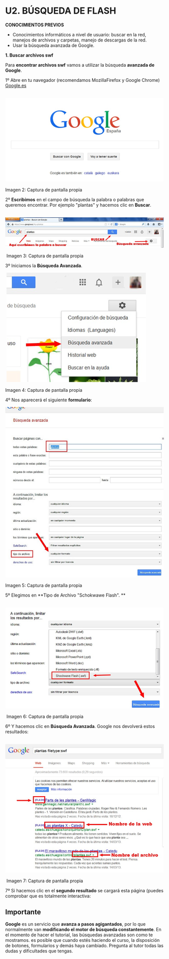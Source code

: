 # U2. BÚSQUEDA DE FLASH

**CONOCIMIENTOS PREVIOS**

*   Conocimientos informáticos a nivel de usuario: buscar en la red, manejos de archivos y carpetas, manejo de descargas de la red.
*   Usar la búsqueda avanzada de Google.

**1\. Buscar archivos swf**

Para **encontrar archivos swf** vamos a utilizar la búsqueda **avanzada de Google**.

1º Abre en tu navegador (recomendamos MozillaFirefox y Google Chrome) [Google.es](https://www.google.es/)


 ![](img/google.jpg "Búsqueda avanzada en Google")


Imagen 2: Captura de pantalla propia

2º **Escribimos** en el campo de búsqueda la palabra o palabras que queremos encontrar. Por ejemplo "plantas" y hacemos clic en **Buscar**. 


 ![](img/google2.jpg "Búsqueda avanzada en Google")


 Imagen 3: Captura de pantalla propia

3º Iniciamos la **Búsqueda Avanzada**. 


 ![](img/google3.jpg "Búsqueda avanzada en Google")


Imagen 4: Captura de pantalla propia

4º Nos aparecerá el siguiente **formulario**:


![](img/google6.jpg "Búsqueda avanzada")


Imagen 5: Captura de pantalla propia

5º Elegimos en **Tipo de Archivo "Schokwawe Flash". **


 ![](img/google4.jpg "Búsqueda avanzada en Google")


 Imagen 6: Captura de pantalla propia

6º Y hacemos clic en **Búsqueda Avanzada**. Google nos devolverá estos resultados:


 ![](img/google5.jpg "Búsqueda avanzada en Google")


 Imagen 7: Captura de pantalla propia

7º Si hacemos clic en el **segundo resultado** se cargará esta página (puedes comprobar que es totalmente interactiva:

## Importante

**Google** es un servicio que **avanza a pasos agigantados**, por lo que normalmente van **modificando el motor de búsqueda constantemente**. En el momento de hacer el tutorial, las búsquedas avanzadas son como te mostramos. es posible que cuando estés haciendo el curso, la disposición de botones, formularios y demás haya cambiado. Pregunta al tutor todas las dudas y dificultades que tengas.


